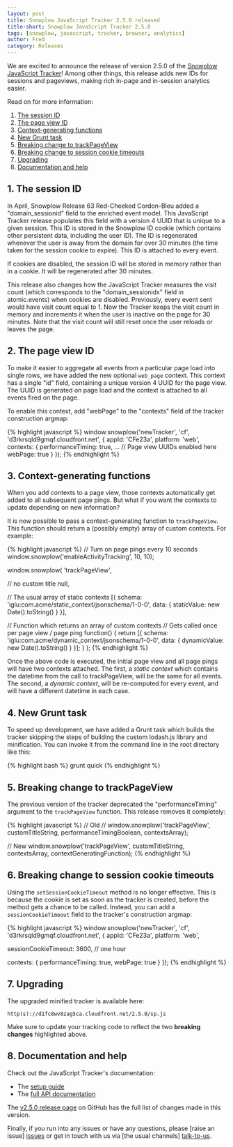 ```yaml
---
layout: post
title: Snowplow JavaScript Tracker 2.5.0 released
title-short: Snowplow JavaScript Tracker 2.5.0
tags: [snowplow, javascript, tracker, browser, analytics]
author: Fred
category: Releases
---
```


We are excited to announce the release of version 2.5.0 of the [Snowplow JavaScript Tracker][release-250]! Among other things, this release adds new IDs for sessions and pageviews, making rich in-page and in-session analytics easier.

Read on for more information:

1. [The session ID](/blog/2015/07/22/snowplow-javascript-tracker-2.5.0-released/#session-id)
2. [The page view ID](/blog/2015/07/22/snowplow-javascript-tracker-2.5.0-released/#pageview-id)
3. [Context-generating functions](/blog/2015/07/22/snowplow-javascript-tracker-2.5.0-released/#context-generating-functions)
4. [New Grunt task](/blog/2015/07/22/snowplow-javascript-tracker-2.5.0-released/#grunt)
5. [Breaking change to trackPageView](/blog/2015/07/22/snowplow-javascript-tracker-2.5.0-released/#breaking1)
6. [Breaking change to session cookie timeouts](/blog/2015/07/22/snowplow-javascript-tracker-2.5.0-released/#breaking2)
7. [Upgrading](/blog/2015/07/22/snowplow-javascript-tracker-2.5.0-released/#upgrading)
8. [Documentation and help](/blog/2015/07/22/snowplow-javascript-tracker-2.5.0-released/#docs)

<!--more-->

<h2 id="session-id">1. The session ID</h2>

In April, Snowplow Release 63 Red-Cheeked Cordon-Bleu added a "domain_sessionid" field to the enriched event model. This JavaScript Tracker release populates this field with a version 4 UUID that is unique to a given session. This ID is stored in the Snowplow ID cookie (which contains other persistent data, including the user ID). The ID is regenerated whenever the user is away from the domain for over 30 minutes (the time taken for the session cookie to expire). This ID is attached to every event.

If cookies are disabled, the session ID will be stored in memory rather than in a cookie. It will be regenerated after 30 minutes.

This release also changes how the JavaScript Tracker measures the visit count (which corresponds to the "domain_sessionidx" field in atomic.events) when cookies are disabled. Previously, every event sent would have visit count equal to 1. Now the Tracker keeps the visit count in memory and increments it when the user is inactive on the page for 30 minutes. Note that the visit count will still reset once the user reloads or leaves the page.

<h2 id="pageview-id">2. The page view ID</h2>

To make it easier to aggregate all events from a particular page load into single rows, we have added the new optional `web_page` context. This context has a single "id" field, containing a unique version 4 UUID for the page view. The UUID is generated on page load and the context is attached to all events fired on the page.

To enable this context, add "webPage" to the "contexts" field of the tracker construction argmap:

{% highlight javascript %}
window.snowplow('newTracker', 'cf', 'd3rkrsqld9gmqf.cloudfront.net', {
  appId: 'CFe23a',
  platform: 'web',
  contexts: {
    performanceTiming: true,
    ...
    // Page view UUIDs enabled here
    webPage: true
  }
});
{% endhighlight %}

<h2 id="context-generating-functions">3. Context-generating functions</h2>

When you add contexts to a page view, those contexts automatically get added to all subsequent page pings. But what if you want the contexts to update depending on new information?

It is now possible to pass a context-generating function to `trackPageView`. This function should return a (possibly empty) array of custom contexts. For example:

{% highlight javascript %}
// Turn on page pings every 10 seconds
window.snowplow('enableActivityTracking', 10, 10);

window.snowplow(
  'trackPageView',

  // no custom title
  null,

  // The usual array of static contexts
  [{
    schema: 'iglu:com.acme/static_context/jsonschema/1-0-0',
    data: {
      staticValue: new Date().toString()
    }
  }],

  // Function which returns an array of custom contexts
  // Gets called once per page view / page ping
  function() {
    return [{
      schema: 'iglu:com.acme/dynamic_context/jsonschema/1-0-0',
      data: {
        dynamicValue: new Date().toString()
      }
    }];
  }
);
{% endhighlight %}

Once the above code is executed, the initial page view and all page pings will have two contexts attached. The first, a *static context* which contains the datetime from the call to trackPageView, will be the same for all events. The second, a *dynamic context*, will be re-computed for every event, and will have a different datetime in each case.

<h2 id="grunt">4. New Grunt task</h2>

To speed up development, we have added a Grunt task which builds the tracker skipping the steps of building the custom lodash.js library and minification. You can invoke it from the command line in the root directory like this:

{% highlight bash %}
grunt quick
{% endhighlight %}

<h2 id="breaking1">5. Breaking change to trackPageView</h2>

The previous version of the tracker deprecated the "performanceTiming" argument to the `trackPageView` function. This release removes it completely:

{% highlight javascript %}
// Old
// window.snowplow('trackPageView', customTitleString, performanceTimingBoolean, contextsArray);

// New
window.snowplow('trackPageView', customTitleString, contextsArray, contextGeneratingFunction);
{% endhighlight %}

<h2 id="breaking2">6. Breaking change to session cookie timeouts</h2>

Using the `setSessionCookieTimeout` method is no longer effective. This is because the cookie is set as soon as the tracker is created, before the method gets a chance to be called. Instead, you can add a `sessionCookieTimeout` field to the tracker's construction argmap:

{% highlight javascript %}
window.snowplow('newTracker', 'cf', 'd3rkrsqld9gmqf.cloudfront.net', {
  appId: 'CFe23a',
  platform: 'web',

  sessionCookieTimeout: 3600, // one hour

  contexts: {
    performanceTiming: true,
    webPage: true
  }
});
{% endhighlight %}

<h2 id="upgrading">7. Upgrading</h2>

The upgraded minified tracker is available here:

    http(s)://d1fc8wv8zag5ca.cloudfront.net/2.5.0/sp.js

Make sure to update your tracking code to reflect the two **breaking changes** highlighted above.

<h2 id="docs">8. Documentation and help</h2>

Check out the JavaScript Tracker's documentation:

* The [setup guide][setup]
* The [full API documentation][tech-docs]

The [v2.5.0 release page][release-250] on GitHub has the full list of changes made in this version.

Finally, if you run into any issues or have any questions, please [raise an issue] [issues] or get in touch with us via [the usual channels] [talk-to-us].

[release-250]: https://github.com/snowplow/snowplow-javascript-tracker/releases/tag/2.5.0
[tech-docs]: https://github.com/snowplow/snowplow/wiki/1-General-parameters-for-the-Javascript-tracker
[setup]: https://github.com/snowplow/snowplow/wiki/Javascript-tracker-setup
[issues]: https://github.com/snowplow/snowplow/issues
[talk-to-us]: https://github.com/snowplow/snowplow/wiki/Talk-to-us
